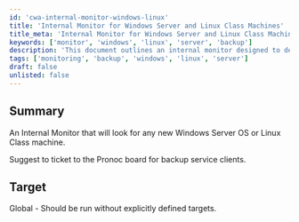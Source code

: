 ```yaml
---
id: 'cwa-internal-monitor-windows-linux'
title: 'Internal Monitor for Windows Server and Linux Class Machines'
title_meta: 'Internal Monitor for Windows Server and Linux Class Machines'
keywords: ['monitor', 'windows', 'linux', 'server', 'backup']
description: 'This document outlines an internal monitor designed to detect any new Windows Server or Linux Class machines. It suggests creating a ticket to the Pronoc board for clients requiring backup services, ensuring proactive management of server resources.'
tags: ['monitoring', 'backup', 'windows', 'linux', 'server']
draft: false
unlisted: false
---
```

## Summary

An Internal Monitor that will look for any new Windows Server OS or Linux Class machine.

Suggest to ticket to the Pronoc board for backup service clients.

## Target

Global - Should be run without explicitly defined targets.




